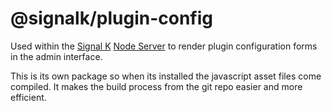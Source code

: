 # @signalk/plugin-config

Used within the [Signal K](http://signalk.org) [Node Server](https://github.com/SignalK/signalk-server-node) to render plugin configuration forms in the admin interface.

This is its own package so when its installed the javascript asset files come compiled. It makes the build process from the git repo easier and more efficient.
